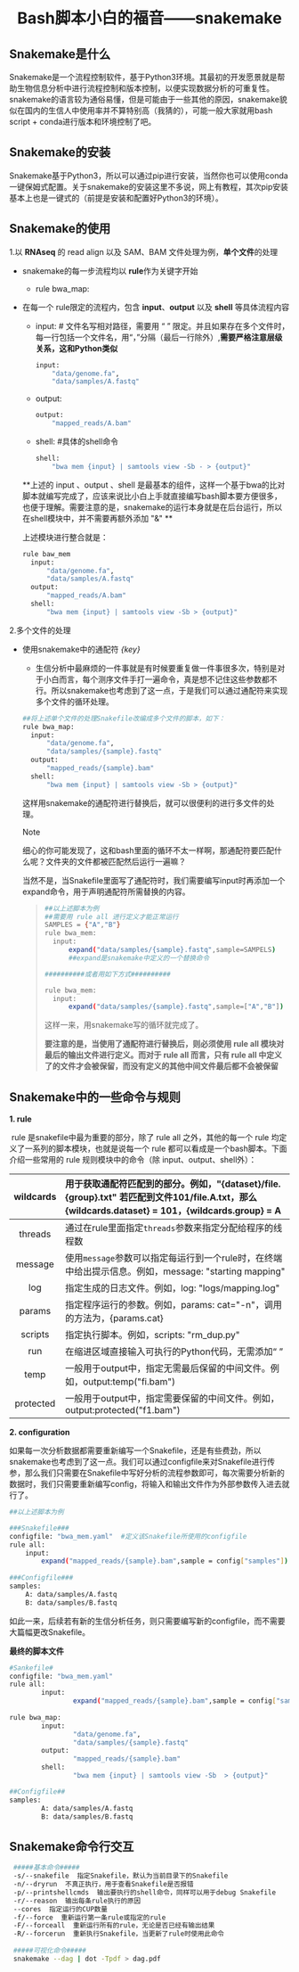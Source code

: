 # <div align=center>Bash脚本小白的福音——snakemake</div>

## Snakemake是什么

Snakemake是一个流程控制软件，基于Python3环境。其最初的开发愿景就是帮助生物信息分析中进行流程控制和版本控制，以便实现数据分析的可重复性。snakemake的语言较为通俗易懂，但是可能由于一些其他的原因，snakemake貌似在国内的生信人中使用率并不算特别高（我猜的），可能一般大家就用bash script + conda进行版本和环境控制了吧。

## Snakemake的安装

Snakemake基于Python3，所以可以通过pip进行安装，当然你也可以使用conda一键保姆式配置。关于snakemake的安装这里不多说，网上有教程，其次pip安装基本上也是一键式的（前提是安装和配置好Python3的环境）。

## Snakemake的使用

1.以 **RNAseq** 的 read align 以及 SAM、BAM 文件处理为例，**单个文件**的处理

* snakemake的每一步流程均以 **rule**作为关键字开始

  * rule bwa_map:

* 在每一个 rule限定的流程内，包含 **input**、**output** 以及 **shell** 等具体流程内容

  * input:	# 文件名写相对路径，需要用 “ ” 限定。并且如果存在多个文件时，每一行包括一个文件名，用“，”分隔（最后一行除外）,**需要严格注意层级关系，这和Python类似**

    ```bash
    input:
    	"data/genome.fa",
    	"data/samples/A.fastq"
    ```

  * output:

    ```bash
    output:
    	"mapped_reads/A.bam"
    ```

  * shell:    #具体的shell命令

    ```bash
    shell:
    	"bwa mem {input} | samtools view -Sb - > {output}"
    ```

  **上述的 input 、output 、shell 是最基本的组件，这样一个基于bwa的比对脚本就编写完成了，应该来说比小白上手就直接编写bash脚本要方便很多，也便于理解。需要注意的是，snakemake的运行本身就是在后台运行，所以在shell模块中，并不需要再额外添加 "&" **

  上述模块进行整合就是：

  ```bash
  rule baw_mem
  	input:
  		"data/genome.fa",
  		"data/samples/A.fastq"
  	output:
  		"mapped_reads/A.bam"
  	shell:
  		"bwa mem {input} | samtools view -Sb > {output}"
  ```

2.多个文件的处理

* 使用snakemake中的通配符 *{key}*

  * 生信分析中最麻烦的一件事就是有时候要重复做一件事很多次，特别是对于小白而言，每个测序文件手打一遍命令，真是想不记住这些参数都不行。所以snakemake也考虑到了这一点，于是我们可以通过通配符来实现多个文件的循环处理。

  ```bash
  ##将上述单个文件的处理Snakefile改编成多个文件的脚本，如下：
  rule bwa_map:
  	input:
  		"data/genome.fa",
  		"data/samples/{sample}.fastq"
  	output:
  		"mapped_reads/{sample}.bam"
  	shell:
  		"bwa mem {input} | samtools view -Sb > {output}"
  ```

  这样用snakemake的通配符进行替换后，就可以很便利的进行多文件的处理。

  > [!NOTE]
  >
  > 细心的你可能发现了，这和bash里面的循环不太一样啊，那通配符要匹配什么呢？文件夹的文件都被匹配然后运行一遍嘛？
  >
  > 当然不是，当Snakefile里面写了通配符时，我们需要编写input时再添加一个expand命令，用于声明通配符所需替换的内容。
  >
  > > ```bash
  > > ##以上述脚本为例
  > > ##需要用 rule all 进行定义才能正常运行
  > > SAMPLES = {"A","B"}
  > > rule bwa_mem:
  > > 	input:
  > > 		expand("data/samples/{sample}.fastq",sample=SAMPELS)
  > > 		##expand是snakemake中定义的一个替换命令
  > > 
  > > ##########或者用如下方式##########
  > > 
  > > rule bwa_mem:
  > > 	input:
  > > 		expand("data/samples/{sample}.fastq",sample=["A","B"])
  > > ```
  > >
  > > 这样一来，用snakemake写的循环就完成了。
  > >
  > > **要注意的是，当使用了通配符进行替换后，则必须使用 rule all 模块对最后的输出文件进行定义。而对于 rule all 而言，只有 rule all 中定义了的文件才会被保留，而没有定义的其他中间文件最后都不会被保留**

## Snakemake中的一些命令与规则

**1. rule**

​	rule 是snakefile中最为重要的部分，除了 rule all 之外，其他的每一个 rule 均定义了一系列的脚本模块，也就是说每一个 rule 都可以看成是一个bash脚本。下面介绍一些常用的 rule 规则模块中的命令（除 input、output、shell外）：

| wildcards | 用于获取通配符匹配到的部分。例如，"{dataset}/file.{group}.txt" 若匹配到文件101/file.A.txt，那么 {wildcards.dataset} = 101，{wildcards.group} = A |
| :-------: | :----------------------------------------------------------- |
|  threads  | 通过在rule里面指定`threads`参数来指定分配给程序的线程数      |
|  message  | 使用`message`参数可以指定每运行到一个rule时，在终端中给出提示信息。例如，message: "starting mapping" |
|    log    | 指定生成的日志文件。例如，log: "logs/mapping.log"            |
|  params   | 指定程序运行的参数。例如，params: cat="-n"，调用的方法为，{params.cat} |
|  scripts  | 指定执行脚本。例如，scripts: "rm_dup.py"                     |
|    run    | 在缩进区域直接输入可执行的Python代码，无需添加“ ”            |
|   temp    | 一般用于output中，指定无需最后保留的中间文件。例如，output:temp("fi.bam") |
| protected | 一般用于output中，指定需要保留的中间文件。例如，output:protected("f1.bam") |

**2. configuration**

如果每一次分析数据都需要重新编写一个Snakefile，还是有些费劲，所以snakemake也考虑到了这一点。我们可以通过configfile来对Snakefile进行传参，那么我们只需要在Snakefile中写好分析的流程参数即可，每次需要分析新的数据时，我们只需要重新编写config，将输入和输出文件作为外部参数传入进去就行了。

```bash
##以上述脚本为例

###Snakefile###
configfile: "bwa_mem.yaml"	#定义该Snakefile所使用的configfile
rule all:
	input:
		expand("mapped_reads/{sample}.bam",sample = config["samples"])
		
###Configfile###
samples:
	A: data/samples/A.fastq
	B: data/samples/B.fastq
```

如此一来，后续若有新的生信分析任务，则只需要编写新的configfile，而不需要大篇幅更改Snakefile。

**最终的脚本文件**

```bash
#Sankefile#
configfile: "bwa_mem.yaml"
rule all:
        input:
                expand("mapped_reads/{sample}.bam",sample = config["samples"])
                
rule bwa_map:
        input:
                "data/genome.fa",
                "data/samples/{sample}.fastq"
        output:
                "mapped_reads/{sample}.bam"
        shell:
                "bwa mem {input} | samtools view -Sb  > {output}"
```

```bash
##Configfile##
samples:
        A: data/samples/A.fastq
        B: data/samples/B.fastq
```

## Snakemake命令行交互

```bash
 #####基本命令#####
 -s/--snakefile  指定Snakefile，默认为当前目录下的Snakefile
 -n/--dryrun  不真正执行，用于查看Snakefile是否报错
 -p/--printshellcmds  输出要执行的shell命令，同样可以用于debug Snakefile
 -r/--reason  输出每条rule执行的原因
 --cores  指定运行的CUP数量
 -f/--force  重新运行第一条rule或指定的rule
 -F/--forceall  重新运行所有的rule，无论是否已经有输出结果
 -R/--forcerun  重新执行Snakefile，当更新了rule时使用此命令
 
 #####可视化命令#####
 snakemake --dag | dot -Tpdf > dag.pdf
```

